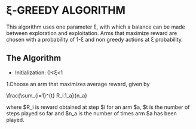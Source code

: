 # ξ-GREEDY ALGORITHM
This algorithm uses one parameter ξ, with which a balance can be made between exploration and exploitation. Arms that maximize reward are chosen with a probability of 1-ξ and non greedy actions at ξ probability.
## The Algorithm
* Initialization: 0<ξ<1

1.Choose an arm that maximizes average reward, given by

\frac{\sum_{i=1}^{t} R_i.1_a}{n_a}


where $R_i is reward obtained at step $i for an arm $a, $t is the number of steps played so far and $n_a is the number of times arm $a has been played.



